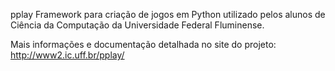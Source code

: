  pplay
Framework para criação de jogos em Python utilizado pelos alunos de Ciência da Computação da Universidade Federal Fluminense.

Mais informações e documentação detalhada no site do projeto:
http://www2.ic.uff.br/pplay/
